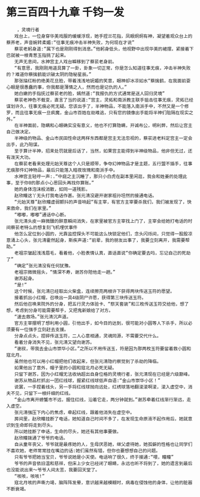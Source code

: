 # 第三百四十九章 千钧一发
        ，灵境行者
       戏台上，一位身穿华美戏服的缓缓浮现，她手捏兰花指，凤眼炯炯有神，凝望着观众台上的蔡荞老，声音婉转柔媚:“往事无痕冲击半神失败，为何现在才说”
       蔡苌老躬身道:“属下也是刚刚得到消息。”他躬身低头，他视野中出现华美的裙摆，紧接着下巴就被一根青葱玉指挑了起来。
       无声无息间，水神宫主人戏台瞬移到了蔡苌老身前。
       “有意思，我刚刚用道具算了一卦，卦象一切正常，你是怎么知道往事无痕，冲击半神失败的？难道你蔡擒鹤能识破太阴的隐秘星辰。”
       那张描红粉的绝美花旦脸，带着浅浅地妩媚的笑意，眼神却冰凉如水“蔡擒鹤，在我面前耍心眼是很愚蠢的事，你我都是薄情之人，然而也是记仇的人。”
       她白嫩的手指抚过蔡苌老的脸，嫣然道:“我报仇的方式通常是送人回归灵境”
       蔡苌老神色不载变，直言了当的说道:“宫主，灵拓和南派教主联手狙击往事无痕，灵拓已经谋划许久，往事无痕必死无疑。您该出手了，半神物品，不能落入南派手中，不然又是一个修罗，而且往事无痕一旦疯魔，金山市百姓在劫难逃，只有您的镜像出手能将半神们阻隔在现实之外。”
       在半神面前，隐瞒和心眼确实没有意义，他也不打算隐瞒，开诚布公，明利弊，然后让宫主自己做决定。
       半神级的物品、金山市民田性命这两样东西都是宫主无法忽视的，蔡苌进老料定宫主一定会出手，此乃阳谋。
       至于算计半神，招来处罚就是后话了，当然，如果宫主能得到半神级物品，他非但无过，还有泼天大功。
       在蔡苌老看来处理元始天尊这个人只是顺带，争夺幻神物品才是主题，五行盟不插手，往事无痕那件幻神物品，最后只能落入暗夜玫瑰和南派手中。
       水神宫主轻哼一声:.“中庭之主沉睡了，那只小白虎在副本里闲逛，我会和姓姜的处理此事，至于你0的那点小心思回头再找你算账。”
       她的身体泡沫般消散，如同一道残影。
       赵欣瞳这丫无头打我电话作甚。张元清没避开谢家祖孙坦然的接通电话。
       “元始天尊”赵欣瞳虚弱颤抖的声音响起“有主宰，有官方主宰要杀我们，我们被发现了，快来救命，我们在家里。”
       “嘟嘟，嘟嘟”通话中心断。
       张元清头皮一麻微醺的醉意瞬间消失，在家里被官方主宰找上门了，主宰会给她打电话的时间蔡苌老特么的想复刻飞机埋伏事件
       他怎么定位到小圆的，光靠监控探头不可能这么快锁定他们，念头闪烁间，只觉得一股股凉意涌上心头，张元清霍然起身，斯疾声道:“前辈，我的朋友出事了，我要立刻离开，我需要帮助。”
       老祖宗皱起浅浅眉毛，看着他，小脸表情认真，直话直说“你确定要去吗，忘记自己的死劫了”
       “确定”张元清没有任何犹豫。
       老祖宗微微摇头，“情深不寿，谢苏你陪他走一趟。”
       谢苏起身。
       “是!”
       这个时候，张元清已经取出火柴盒，连续擦亮两根许下获得两块传送玉符的愿望。
       接着抓出小红帽，召唤出一具4级阴尸许愿，获得第三块传送玉符。
       然后他召唤来院外的分身，把五行灵力体验卡、“祭天套装”和三枚传送玉符交给他，想了想，考虑到分身可能需要帮手，又把鬼新娘给了对方。
       “速去救场。”张元清沉声道。
       官方主宰摆明了想利用小圆，引他出手，如今目的达到，很可能对小圆等人下杀手，所以必须要有一位强手立刻赶去支援。
       分身点点头，捏碎传送玉符，二人心意相通，灵魂同源，不需要交代什么。
       看着分身消失不见，张元清又望向谢苏。
       “谢叔，带我去金山市崇华小区。”之所以不用传送玉，符是因为那两枚玉符要留着救小圆和寇北月。
       虽然他也可以用小红帽把他们收起来，但张元清隐约察觉到了杀劫的降临。
       如果他出了意外，帽子里的小圆和寇北月必死无疑。
       只留下谢苏，因为小红帽无法收纳超出自身位格的灵境行者，张元清现在已经是六级巅峰。
       谢苏从物品栏抓出一团红线球，握紧红线球低声自语:“金山市崇华小区！”
       说罢，一手捏着线头，另一手将红线球抛向远处，红绣球落地翻滚滚啊滚，滚入虚空中，消夫不见，只留下一根纤细的红线。
       “金山市离开螃蟹市不远，握住红线，沿着它走，两分钟就到。”谢苏牵着红线渐行渐远，走入虚空。
       张元清强压下内心的焦虑，牵起红线，跟着他消失在虚空中。
       房间里，赵欣瞳挂断了电话，她知道自己时间不多了，在发现生命原液不起作用后，她就意识到生命即将走到尽头。
       所以她挂断了申话，生命的尽头，她还有其他事要做。
       赵欣瞳拨通了爷爷的电话。
       自从童年丧父，爷爷就是最疼她的人，生母厌恶她，继父虐待她，她孤僻的性格也让同学们不喜欢她，老师常常挂在嘴边的话:她们虽然有错，但你也要想想自己的问题。
       只有爷爷把她当宝贝，爷爷说她是小天使。电话响了很久，终于接通:“喂，瞳瞳”
       爷爷的声音依旧温和慈祥，但床上少女已经闭了眼睛，永远也听不将到了，她的遗言到最后也没能说出来～爷爷人间太苦，我要回天堂了。
       “咳咳，咳咳!”
       寇北月咳的声嘶力竭，脑阵阵发晕，意识越来越模糊时，病毒在侵蚀他的身体，让他的脏器不断衰竭。